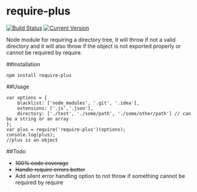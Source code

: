 # require-plus

[![Build Status](https://travis-ci.org/simon-p-r/require-plus.svg?branch=master)](https://travis-ci.org/simon-p-r/require-plus)
[![Current Version](https://img.shields.io/npm/v/require-plus.svg)](https://www.npmjs.org/package/require-plus)



Node module for requiring a directory tree, it will throw if not a valid directory and it will also throw if the object is not exported properly or cannot be required by require.


##Installation

    npm install require-plus

##Usage

    var options = {
        blacklist: ['node_modules', '.git', '.idea'],
        extensions: ['.js','.json'],
        directory: ['./test', './some/path', './some/other/path'] // can be a string or an array
    };
    var plus = require('require-plus')(options);
    console.log(plus);
    //plus is an object 

##Todo

+ ~~100% code coverage~~
+ ~~Handle require errors better~~
+ Add silent error handling option to not throw if something cannot be required by require
